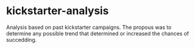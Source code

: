 # kickstarter-analysis
Analysis based on past kickstarter campaigns. The propous was to determine any possible trend that determined or increased the chances of succedding. 
